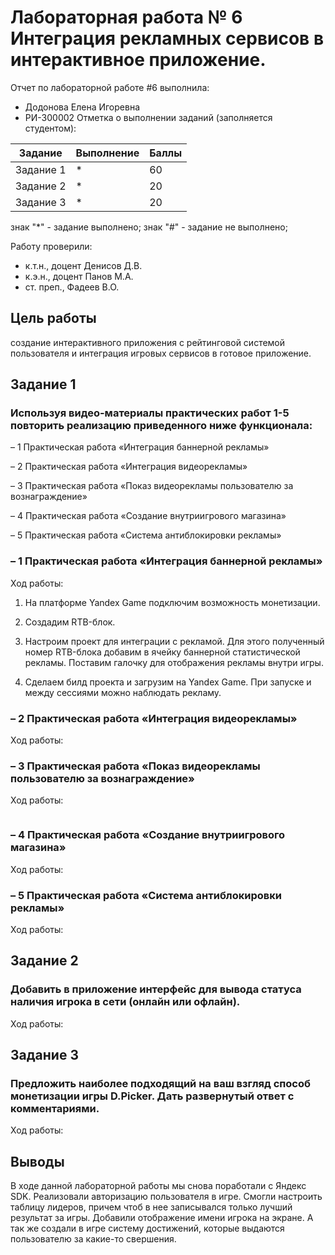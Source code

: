 # Лабораторная работа № 6 Интеграция рекламных сервисов в интерактивное приложение.
Отчет по лабораторной работе #6 выполнила:
- Додонова Елена Игоревна
- РИ-300002
Отметка о выполнении заданий (заполняется студентом):

| Задание | Выполнение | Баллы |
| ------ | ------ | ------ |
| Задание 1 | * | 60 |
| Задание 2 | * | 20 |
| Задание 3 | * | 20 |

знак "*" - задание выполнено; знак "#" - задание не выполнено;

Работу проверили:
- к.т.н., доцент Денисов Д.В.
- к.э.н., доцент Панов М.А.
- ст. преп., Фадеев В.О.

## Цель работы
создание интерактивного приложения с рейтинговой системой пользователя и интеграция игровых сервисов в готовое приложение.

## Задание 1
### Используя видео-материалы практических работ 1-5 повторить реализацию приведенного ниже функционала:

– 1 Практическая работа «Интеграция баннерной рекламы»

– 2 Практическая работа «Интеграция видеорекламы»

– 3 Практическая работа «Показ видеорекламы пользователю за вознаграждение»

– 4 Практическая работа «Создание внутриигрового магазина»

– 5 Практическая работа «Система антиблокировки рекламы»

### – 1 Практическая работа «Интеграция баннерной рекламы»
Ход работы:
1) На платформе Yandex Game подключим возможность монетизации.

2) Создадим RTB-блок.

3) Настроим проект для интеграции с рекламой. Для этого полученный номер RTB-блока добавим в ячейку баннерной статистической рекламы. Поставим галочку для отображения рекламы внутри игры.


4) Сделаем билд проекта и загрузим на Yandex Game. При запуске и между сессиями можно наблюдать рекламу.





### – 2 Практическая работа «Интеграция видеорекламы»
Ход работы:






### – 3 Практическая работа «Показ видеорекламы пользователю за вознаграждение»
Ход работы:

```

```




### – 4 Практическая работа «Создание внутриигрового магазина»
Ход работы:




### – 5 Практическая работа «Система антиблокировки рекламы»
Ход работы:




## Задание 2
### Добавить в приложение интерфейс для вывода статуса наличия игрока в сети (онлайн или офлайн).
Ход работы:






## Задание 3
### Предложить наиболее подходящий на ваш взгляд способ монетизации игры D.Picker. Дать развернутый ответ с комментариями.
Ход работы:






## Выводы
В ходе данной лабораторной работы мы снова поработали с Яндекс SDK. 
Реализовали авторизацию пользователя в игре. 
Смогли настроить таблицу лидеров, причем чтоб в нее записывался только лучший результат за игры. 
Добавили отображение имени игрока на экране. 
А так же создали в игре систему достижений, которые выдаются пользователю за какие-то свершения. 

